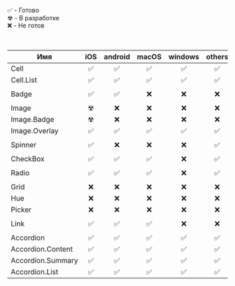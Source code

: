 &#9989; - Готово<br/>
&#9762; - В разработке<br/>
&#10060; - Не готов<br/>

<br/>

| Имя               |   iOS    | android  |  macOS   | windows  |  others  |  Тесты   |
| ----------------- | :------: | :------: | :------: | :------: | :------: | :------: |
| Cell              | &#9989;  | &#9989;  | &#9989;  | &#9989;  | &#9989;  | &#10060; |
| Cell.List         | &#9989;  | &#9989;  | &#9989;  | &#9989;  | &#9989;  | &#10060; |
|                   |          |          |          |          |          |          |
| Badge             | &#9989;  | &#9989;  | &#10060; | &#10060; | &#10060; | &#10060; |
|                   |          |          |          |          |          |
| Image             | &#9762;  | &#10060; | &#10060; | &#10060; | &#10060; | &#10060; |
| Image.Badge       | &#9762;  | &#10060; | &#10060; | &#10060; | &#10060; | &#10060; |
| Image.Overlay     | &#9989;  | &#9989;  | &#9989;  | &#9989;  | &#9989;  | &#10060; |
|                   |          |          |          |          |          |          |
| Spinner           | &#9989;  | &#10060; | &#10060; | &#10060; | &#9989;  | &#10060; |
|                   |          |          |          |          |          |          |
| CheckBox          | &#9989;  | &#9989;  | &#9989;  | &#10060; | &#9989;  | &#10060; |
|                   |          |          |          |          |          |          |
| Radio             | &#9989;  | &#9989;  | &#9989;  | &#10060; | &#9989;  | &#10060; |
|                   |          |          |          |          |          |          |
| Grid              | &#10060; | &#10060; | &#10060; | &#10060; | &#10060; | &#10060; |
| Hue               | &#10060; | &#10060; | &#10060; | &#10060; | &#10060; | &#10060; |
| Picker            | &#10060; | &#10060; | &#10060; | &#10060; | &#10060; | &#10060; |
|                   |          |          |          |          |          |          |
| Link              | &#9989;  | &#9989;  | &#9989;  | &#10060; | &#10060; | &#10060; |
|                   |          |          |          |          |          |          |
| Accordion         | &#9989;  | &#9989;  | &#9989;  | &#9989;  | &#9989;  | &#9989;  |
| Accordion.Content | &#9989;  | &#9989;  | &#9989;  | &#9989;  | &#9989;  | &#9989;  |
| Accordion.Summary | &#9989;  | &#9989;  | &#9989;  | &#9989;  | &#9989;  | &#9989;  |
| Accordion.List    | &#9989;  | &#9989;  | &#9989;  | &#9989;  | &#9989;  | &#9989;  |
